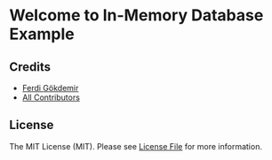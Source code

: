 # Welcome to In-Memory Database Example


## Credits

- [Ferdi Gökdemir](https://github.com/ferdigokdemir)
- [All Contributors](https://github.com/ferdigokdemir/in-memory-database/graphs/contributors)

## License

The MIT License (MIT).
Please see [License File](https://github.com/ferdigokdemir/in-memory-database/blob/master/LICENSE.md) for more information.